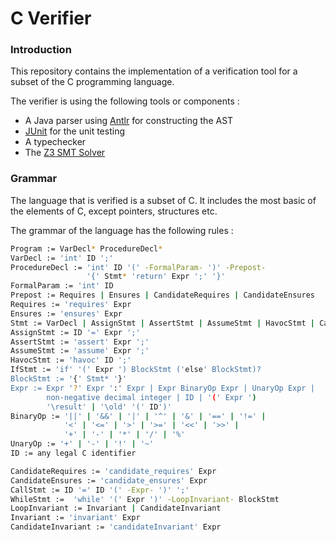 # C Verifier

### Introduction
This repository contains the implementation of a verification tool for a subset of the C programming language.

The verifier is using the following tools or components :
- A Java parser using [Antlr](http://www.antlr.org/) for constructing the AST
- [JUnit](http://junit.org/) for the unit testing 
- A typechecker
- The [Z3 SMT Solver](https://github.com/z3prover/z3/wiki) 

### Grammar
The language that is verified is a subset of C. It includes the most basic of the elements of C, except pointers, structures etc.

The grammar of the language has the following rules :
```sh
Program := VarDecl* ProcedureDecl*
VarDecl := 'int' ID ';'
ProcedureDecl := 'int' ID '(' -FormalParam- ')' -Prepost-
                 '{' Stmt* 'return' Expr ';' '}'
FormalParam := 'int' ID
Prepost := Requires | Ensures | CandidateRequires | CandidateEnsures
Requires := 'requires' Expr
Ensures := 'ensures' Expr
Stmt := VarDecl | AssignStmt | AssertStmt | AssumeStmt | HavocStmt | CallStmt | IfStmt | WhileStmt | BlockStmt
AssignStmt := ID '=' Expr ';'
AssertStmt := 'assert' Expr ';'
AssumeStmt := 'assume' Expr ';'
HavocStmt := 'havoc' ID ';'
IfStmt := 'if' '(' Expr ') BlockStmt ('else' BlockStmt)?
BlockStmt := '{' Stmt* '}'
Expr := Expr '?' Expr ':' Expr | Expr BinaryOp Expr | UnaryOp Expr | 
        non-negative decimal integer | ID | '(' Expr ')
        '\result' | '\old' '(' ID')'
BinaryOp := '||' | '&&' | '|' | '^' | '&' | '==' | '!=' |
            '<' | '<=' | '>' | '>=' | '<<' | '>>' |
            '+' | '-' | '*' | '/' | '%'
UnaryOp := '+' | '-' | '!' | '~'
ID := any legal C identifier

CandidateRequires := 'candidate_requires' Expr
CandidateEnsures := 'candidate_ensures' Expr
CallStmt := ID '=' ID '(' -Expr- ')' ';'
WhileStmt :=  'while' '(' Expr ')' -LoopInvariant- BlockStmt
LoopInvariant := Invariant | CandidateInvariant
Invariant := 'invariant' Expr
CandidateInvariant := 'candidateInvariant' Expr
```